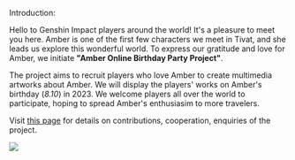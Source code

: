 Introduction:

Hello to Genshin Impact players around the world! It's a pleasure to meet you here. Amber is one of the first few characters we meet in Tivat, and  she leads us explore this wonderful world. To express our gratitude and love for Amber, we initiate **"Amber Online Birthday Party Project"**. 

The project aims to recruit players who love Amber to create multimedia artworks about Amber. We will display the players' works on Amber's birthday (*8.10*) in 2023. We welcome players all over the world to participate, hoping to spread Amber's enthusiasim to more travelers.

Visit [this page](https://github.com/4everhope/AOBPP-2023/blob/main/Requirements-eng.md) for details on contributions, cooperation, enquiries of the project.

![](https://preview.redd.it/a745mixx2wx91.jpg?width=1333&format=pjpg&auto=webp&s=bd469a257d8b30e01e3304e0643e472b318f9e9e)
